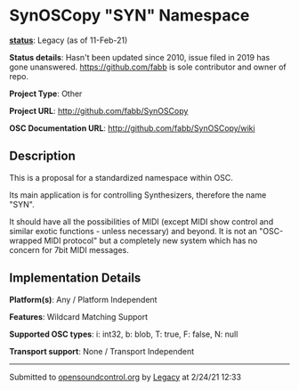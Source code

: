 # SynOSCopy "SYN" Namespace

**[status](../implementation-status.html)**: Legacy (as of 11-Feb-21)

**Status details**: 
Hasn't been updated since 2010, issue filed in 2019 has gone unanswered.  https://github.com/fabb is sole contributor and owner of repo.

**Project Type**: Other

**Project URL**: <http://github.com/fabb/SynOSCopy>

**OSC Documentation URL**: <http://github.com/fabb/SynOSCopy/wiki>

## Description

This is a proposal for a standardized namespace within OSC. <p> Its main application is for controlling Synthesizers, therefore the name "SYN". <p> It should have all the possibilities of MIDI (except MIDI show control and similar exotic functions - unless necessary) and beyond. It is not an "OSC-wrapped MIDI protocol" but a completely new system which has no concern for 7bit MIDI messages.

## Implementation Details

**Platform(s)**: Any / Platform Independent

**Features**: Wildcard Matching Support

**Supported OSC types**: i: int32, b: blob, T: true, F: false, N: null

**Transport support**: None / Transport Independent

---
Submitted to [opensoundcontrol.org](https://opensoundcontrol.org) by [Legacy](legacy-site.html) at 2/24/21 12:33
